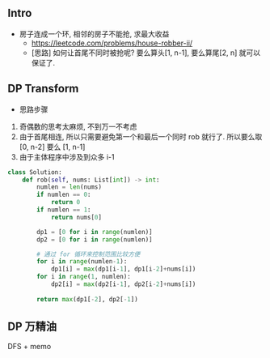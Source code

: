 

## Intro

- 房子连成一个环, 相邻的房子不能抢, 求最大收益
  - https://leetcode.com/problems/house-robber-ii/
  - [思路] 如何让首尾不同时被抢呢? 要么算头[1, n-1], 要么算尾[2, n] 就可以保证了.


## DP Transform

- 思路步骤
1. 奇偶数的思考太麻烦, 不到万一不考虑
2. 由于首尾相连, 所以只需要避免第一个和最后一个同时 rob 就行了. 所以要么取[0, n-2] 要么 [1, n-1]
3. 由于主体程序中涉及到众多 i-1

```py
class Solution:
    def rob(self, nums: List[int]) -> int:
        numlen = len(nums)
        if numlen == 0:
            return 0
        if numlen == 1:
            return nums[0]

        dp1 = [0 for i in range(numlen)]
        dp2 = [0 for i in range(numlen)]

        # 通过 for 循环来控制范围比较方便
        for i in range(numlen-1):
            dp1[i] = max(dp1[i-1], dp1[i-2]+nums[i])
        for i in range(1, numlen):
            dp2[i] = max(dp2[i-1], dp2[i-2]+nums[i])
            
        return max(dp1[-2], dp2[-1])

```



## DP 万精油


DFS + memo



